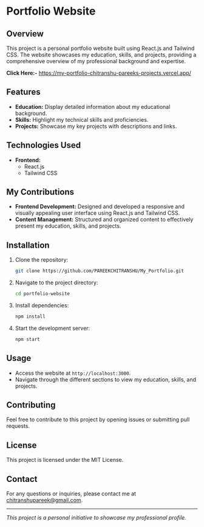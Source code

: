 # Portfolio Website

## Overview
This project is a personal portfolio website built using React.js and Tailwind CSS. The website showcases my education, skills, and projects, providing a comprehensive overview of my professional background and expertise.

**Click Here:-** https://my-portfolio-chitranshu-pareeks-projects.vercel.app/

## Features
- **Education:** Display detailed information about my educational background.
- **Skills:** Highlight my technical skills and proficiencies.
- **Projects:** Showcase my key projects with descriptions and links.

## Technologies Used
- **Frontend:**
  - React.js
  - Tailwind CSS

## My Contributions
- **Frontend Development:** Designed and developed a responsive and visually appealing user interface using React.js and Tailwind CSS.
- **Content Management:** Structured and organized content to effectively present my education, skills, and projects.

## Installation
1. Clone the repository:
    ```sh
    git clone https://github.com/PAREEKCHITRANSHU/My_Portfolio.git
    ```
2. Navigate to the project directory:
    ```sh
    cd portfolio-website
    ```
3. Install dependencies:
    ```sh
    npm install
    ```
4. Start the development server:
    ```sh
    npm start
    ```

## Usage
- Access the website at `http://localhost:3000`.
- Navigate through the different sections to view my education, skills, and projects.

## Contributing
Feel free to contribute to this project by opening issues or submitting pull requests.

## License
This project is licensed under the MIT License.

## Contact
For any questions or inquiries, please contact me at chitranshupareek@gmail.com.

---

*This project is a personal initiative to showcase my professional profile.*

